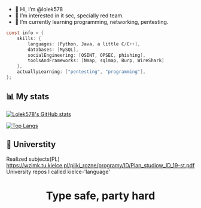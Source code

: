 - 👋 Hi, I’m @lolek578
- 👀 I’m interested in it sec, specially red team.
- 🌱 I’m currently learning programming, networking, pentesting.

```java
const info = {
    skills: {
        languages: [Python, Java, a little C/C++],
        databases: [MySQL],
        socialEngineering: [OSINT, OPSEC, phishing],
        toolsAndFrameworks: [Nmap, sqlmap, Burp, WireShark]
    },
    actuallyLearning: ["pentesting", "programming"],
};
```



## 📊 My stats
[![Lolek578's GitHub stats](https://github-readme-stats.vercel.app/api?username=lolek578&show_icons=true&theme=radical)](https://github.com/lolek578)

[![Top Langs](https://github-readme-stats.vercel.app/api/top-langs/?username=lolek578&hide=cmake,makefile&theme=radical&layout=compact&hide=c%2B%2B)](https://github.com/lolek578)


## 🏫 Universtity
Realized subjects(PL) https://wzimk.tu.kielce.pl/pliki_rozne/programy/ID/Plan_studiow_ID_19-st.pdf
<br>
University repos I called kielce-'language'


# <p align="center">Type safe, party hard</p>
<!---
lolek578/lolek578 is a ✨ special ✨ repository because its `README.md` (this file) appears on your GitHub profile.
You can click the Preview link to take a look at your changes.
--->
